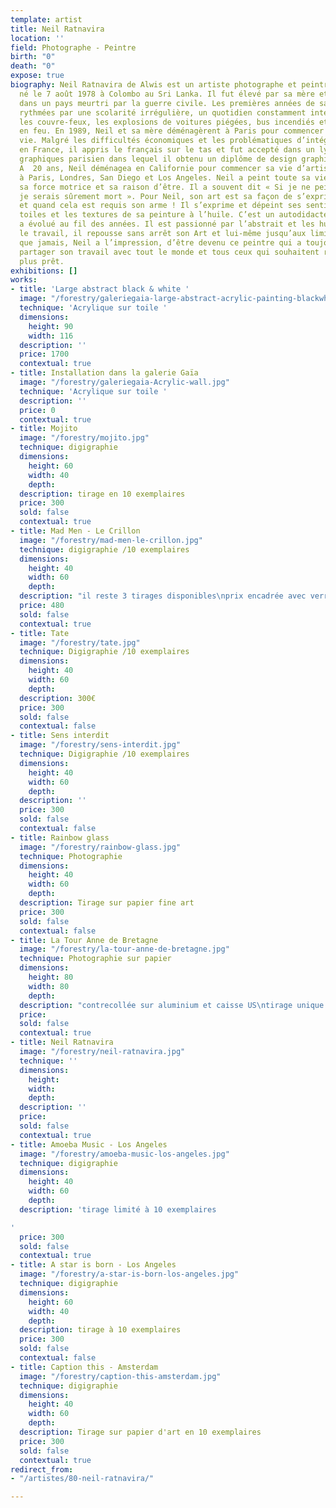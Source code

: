 ```yaml
---
template: artist
title: Neil Ratnavira
location: ''
field: Photographe - Peintre
birth: "0"
death: "0"
expose: true
biography: Neil Ratnavira de Alwis est un artiste photographe et peintre abstrait
  né le 7 août 1978 à Colombo au Sri Lanka. Il fut élevé par sa mère et grand-mère
  dans un pays meurtri par la guerre civile. Les premières années de sa vie furent
  rythmées par une scolarité irrégulière, un quotidien constamment interrompu par
  les couvre-feux, les explosions de voitures piégées, bus incendiés et immeubles
  en feu. En 1989, Neil et sa mère déménagèrent à Paris pour commencer une nouvelle
  vie. Malgré les difficultés économiques et les problématiques d’intégration sociale
  en France, il appris le français sur le tas et fut accepté dans un lycée d’arts
  graphiques parisien dans lequel il obtenu un diplôme de design graphique et d’Art.
  A  20 ans, Neil déménagea en Californie pour commencer sa vie d’artiste. Il a exposé
  à Paris, Londres, San Diego et Los Angeles. Neil a peint toute sa vie. Son art est
  sa force motrice et sa raison d’être. Il a souvent dit « Si je ne peignais pas,
  je serais sûrement mort ». Pour Neil, son art est sa façon de s’exprimer, son réconfort
  et quand cela est requis son arme ! Il s’exprime et dépeint ses sentiments via ses
  toiles et les textures de sa peinture à l’huile. C’est un autodidacte dont le style
  a évolué au fil des années. Il est passionné par l’abstrait et les humains derrière
  le travail, il repousse sans arrêt son Art et lui-même jusqu’aux limites ! Plus
  que jamais, Neil a l’impression, d’être devenu ce peintre qui a toujours souhaité
  partager son travail avec tout le monde et tous ceux qui souhaitent regarder de
  plus prêt.
exhibitions: []
works:
- title: 'Large abstract black & white '
  image: "/forestry/galeriegaia-large-abstract-acrylic-painting-blackwhite-neil-ratnavira-manoirart.jpg"
  technique: 'Acrylique sur toile '
  dimensions:
    height: 90
    width: 116
  description: ''
  price: 1700
  contextual: true
- title: Installation dans la galerie Gaïa
  image: "/forestry/galeriegaia-Acrylic-wall.jpg"
  technique: 'Acrylique sur toile '
  description: ''
  price: 0
  contextual: true
- title: Mojito
  image: "/forestry/mojito.jpg"
  technique: digigraphie
  dimensions:
    height: 60
    width: 40
    depth: 
  description: tirage en 10 exemplaires
  price: 300
  sold: false
  contextual: true
- title: Mad Men - Le Crillon
  image: "/forestry/mad-men-le-crillon.jpg"
  technique: digigraphie /10 exemplaires
  dimensions:
    height: 40
    width: 60
    depth: 
  description: "il reste 3 tirages disponibles\nprix encadrée avec verre musée "
  price: 480
  sold: false
  contextual: true
- title: Tate
  image: "/forestry/tate.jpg"
  technique: Digigraphie /10 exemplaires
  dimensions:
    height: 40
    width: 60
    depth: 
  description: 300€
  price: 300
  sold: false
  contextual: false
- title: Sens interdit
  image: "/forestry/sens-interdit.jpg"
  technique: Digigraphie /10 exemplaires
  dimensions:
    height: 40
    width: 60
    depth: 
  description: ''
  price: 300
  sold: false
  contextual: false
- title: Rainbow glass
  image: "/forestry/rainbow-glass.jpg"
  technique: Photographie
  dimensions:
    height: 40
    width: 60
    depth: 
  description: Tirage sur papier fine art
  price: 300
  sold: false
  contextual: false
- title: La Tour Anne de Bretagne
  image: "/forestry/la-tour-anne-de-bretagne.jpg"
  technique: Photographie sur papier
  dimensions:
    height: 80
    width: 80
    depth: 
  description: "contrecollée sur aluminium et caisse US\ntirage unique \nvendu"
  price: 
  sold: false
  contextual: true
- title: Neil Ratnavira
  image: "/forestry/neil-ratnavira.jpg"
  technique: ''
  dimensions:
    height: 
    width: 
    depth: 
  description: ''
  price: 
  sold: false
  contextual: true
- title: Amoeba Music - Los Angeles
  image: "/forestry/amoeba-music-los-angeles.jpg"
  technique: digigraphie
  dimensions:
    height: 40
    width: 60
    depth: 
  description: 'tirage limité à 10 exemplaires

'
  price: 300
  sold: false
  contextual: true
- title: A star is born - Los Angeles
  image: "/forestry/a-star-is-born-los-angeles.jpg"
  technique: digigraphie
  dimensions:
    height: 60
    width: 40
    depth: 
  description: tirage à 10 exemplaires
  price: 300
  sold: false
  contextual: false
- title: Caption this - Amsterdam
  image: "/forestry/caption-this-amsterdam.jpg"
  technique: digigraphie
  dimensions:
    height: 40
    width: 60
    depth: 
  description: Tirage sur papier d'art en 10 exemplaires
  price: 300
  sold: false
  contextual: true
redirect_from:
- "/artistes/80-neil-ratnavira/"

---
```

